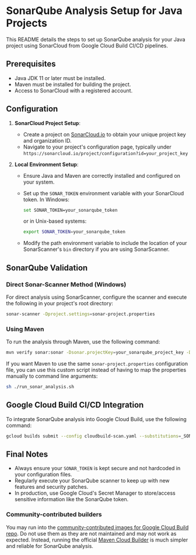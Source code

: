 # SonarQube Analysis Setup for Java Projects

This README details the steps to set up SonarQube analysis for your Java project using SonarCloud from Google Cloud Build CI/CD pipelines.

## Prerequisites

- Java JDK 11 or later must be installed.
- Maven must be installed for building the project.
- Access to SonarCloud with a registered account.

## Configuration

1. **SonarCloud Project Setup**:
   - Create a project on [SonarCloud.io](https://sonarcloud.io) to obtain your unique project key and organization ID.
   - Navigate to your project's configuration page, typically under `https://sonarcloud.io/project/configuration?id=your_project_key`

2. **Local Environment Setup**:
   - Ensure Java and Maven are correctly installed and configured on your system.
   - Set up the `SONAR_TOKEN` environment variable with your SonarCloud token. In Windows:

     ```bash
     set SONAR_TOKEN=your_sonarqube_token
     ```

        or in Unix-based systems:

        ```bash
        export SONAR_TOKEN=your_sonarqube_token
        ```

   - Modify the path environment variable to include the location of your SonarScanner's `bin` directory if you are using SonarScanner.

## SonarQube Validation

### Direct Sonar-Scanner Method (Windows)

For direct analysis using SonarScanner, configure the scanner and execute the following in your project's root directory:

```bash
sonar-scanner -Dproject.settings=sonar-project.properties
```

### Using Maven

To run the analysis through Maven, use the following command:

```bash
mvn verify sonar:sonar -Dsonar.projectKey=your_sonarqube_project_key -Dsonar.organization=your_sonarqube_project -Dsonar.host.url='https://sonarcloud.io'
```

If you want Maven to use the same `sonar-project.properties` configuration file, you can use this custom script instead of having to map the properties manually to command line arguments:

```bash
sh ./run_sonar_analysis.sh
```

## Google Cloud Build CI/CD Integration

To integrate SonarQube analysis into Google Cloud Build, use the following command:

```bash
gcloud builds submit --config cloudbuild-scan.yaml --substitutions=_SONAR_TOKEN="$SONAR_TOKEN"
```

## Final Notes

- Always ensure your `SONAR_TOKEN` is kept secure and not hardcoded in your configuration files.
- Regularly execute your SonarQube scanner to keep up with new features and security patches.
- In production, use Google Cloud's Secret Manager to store/access sensitive information like the SonarQube token.

### Community-contributed builders

You may run into the [community-contributed images for Google Cloud Build repo](https://github.com/GoogleCloudPlatform/cloud-builders-community/tree/master/sonarqube). Do not use them as they are not maintained and may not work as expected. Instead, running the official [Maven Cloud Builder](https://cloud.google.com/build/docs/cloud-builders) is much simpler and reliable for SonarQube analysis.
